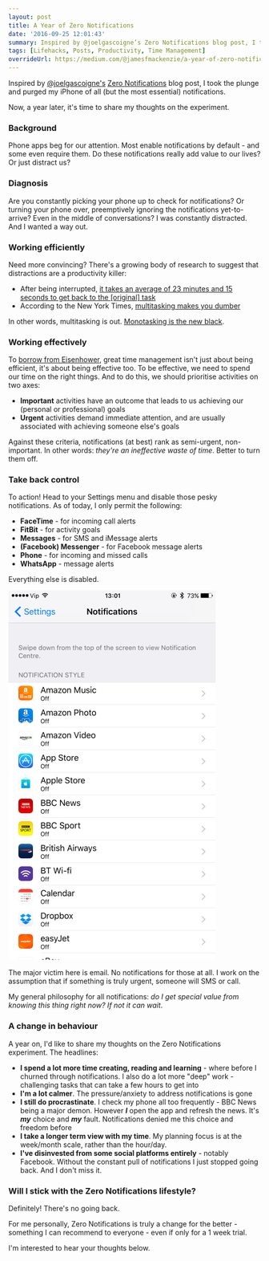 ```yaml
---
layout: post
title: A Year of Zero Notifications
date: '2016-09-25 12:01:43'
summary: Inspired by @joelgascoigne’s Zero Notifications blog post, I took the plunge and purged my iPhone of all (but the most essential) notifications ...
tags: [Lifehacks, Posts, Productivity, Time Management]
overrideUrl: https://medium.com/@jamesfmackenzie/a-year-of-zero-notifications-d69209288ea4
---
```


Inspired by <a href="http://www.twitter.com/joelgascoigne" target="_blank">@joelgascoigne's</a> <a href="http://joel.is/post/39927202947/zero-notifications" target="_blank">Zero Notifications</a> blog post, I took the plunge and purged my iPhone of all (but the most essential) notifications.

Now, a year later, it's time to share my thoughts on the experiment.

### Background

Phone apps beg for our attention. Most enable notifications by default - and some even require them. Do these notifications really add value to our lives? Or just distract us?

### Diagnosis

Are you constantly picking your phone up to check for notifications? Or turning your phone over, preemptively ignoring the notifications yet-to-arrive? Even in the middle of conversations? I was constantly distracted. And I wanted a way out.

### Working efficiently

Need more convincing? There's a growing body of research to suggest that distractions are a productivity killer:

* After being interrupted, <a href="http://lifehacker.com/how-long-it-takes-to-get-back-on-track-after-a-distract-1720708353" target="_blank">it takes an average of 23 minutes and 15 seconds to get back to the [original] task</a>
* According to the New York Times, <a href="http://nyti.ms/1089Qwn" target="_blank">multitasking makes you dumber</a>

In other words, multitasking is out. <a href="http://dictionary.cambridge.org/dictionary/english/brown-green-etc-is-the-new-black" target="_blank">Monotasking is the new black</a>.

### Working effectively

To <a href="" target="_blank">borrow from Eisenhower</a>, great time management isn't just about being efficient, it's about being effective too. To be effective, we need to spend our time on the right things. And to do this, we should prioritise activities on two axes:

* **Important** activities have an outcome that leads to us achieving our (personal or professional) goals
* **Urgent** activities demand immediate attention, and are usually associated with achieving someone else's goals

Against these criteria, notifications (at best) rank as semi-urgent, non-important. In other words: *they're an ineffective waste of time*. Better to turn them off.

### Take back control

To action! Head to your Settings menu and disable those pesky notifications. As of today, I only permit the following:

* **FaceTime** - for incoming call alerts
* **FitBit** - for activity goals
* **Messages** - for SMS and iMessage alerts
* **(Facebook) Messenger** - for Facebook message alerts
* **Phone** - for incoming and missed calls
* **WhatsApp** - message alerts

Everything else is disabled.

![](/img/posts/the-great-notification-purge.png)

The major victim here is email. No notifications for those at all. I work on the assumption that if something is truly urgent, someone will SMS or call.

My general philosophy for all notifications: *do I get special value from knowing this thing right now? If not it can wait*.

### A change in behaviour 

A year on, I'd like to share my thoughts on the Zero Notifications experiment. The headlines:

* **I spend a lot more time creating, reading and learning** - where before I churned through notifications. I also do a lot more "deep" work - challenging tasks that can take a few hours to get into
* **I'm a lot calmer**. The pressure/anxiety to address notifications is gone
* **I still do procrastinate**. I check my phone all too frequently - BBC News being a major demon. However ***I*** open the app and refresh the news. It's ***my*** choice and ***my*** fault. Notifications denied me this choice and freedom before
* **I take a longer term view with my time**. My planning focus is at the week/month scale, rather than the hour/day.
* **I've disinvested from some social platforms entirely** - notably Facebook. Without the constant pull of notifications I just stopped going back. And I don't miss it.

### Will I stick with the Zero Notifications lifestyle?

Definitely! There's no going back.

For me personally, Zero Notifications is truly a change for the better - something I can recommend to everyone - even if only for a 1 week trial.

I'm interested to hear your thoughts below. 
